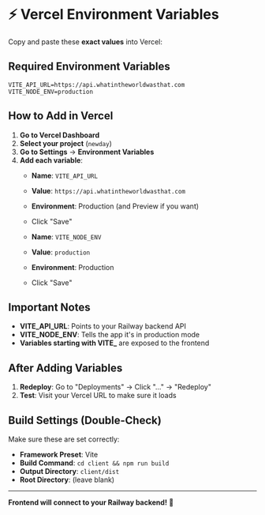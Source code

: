 # ⚡ Vercel Environment Variables

Copy and paste these **exact values** into Vercel:

## Required Environment Variables

```
VITE_API_URL=https://api.whatintheworldwasthat.com
VITE_NODE_ENV=production
```

## How to Add in Vercel

1. **Go to Vercel Dashboard**
2. **Select your project** (`newday`)
3. **Go to Settings** → **Environment Variables**
4. **Add each variable**:
   - **Name**: `VITE_API_URL`
   - **Value**: `https://api.whatintheworldwasthat.com`  
   - **Environment**: Production (and Preview if you want)
   - Click "Save"
   
   - **Name**: `VITE_NODE_ENV`
   - **Value**: `production`
   - **Environment**: Production
   - Click "Save"

## Important Notes

- **VITE_API_URL**: Points to your Railway backend API
- **VITE_NODE_ENV**: Tells the app it's in production mode
- **Variables starting with VITE_** are exposed to the frontend

## After Adding Variables

1. **Redeploy**: Go to "Deployments" → Click "..." → "Redeploy"
2. **Test**: Visit your Vercel URL to make sure it loads

## Build Settings (Double-Check)

Make sure these are set correctly:

- **Framework Preset**: Vite
- **Build Command**: `cd client && npm run build`
- **Output Directory**: `client/dist`
- **Root Directory**: (leave blank)

---

**Frontend will connect to your Railway backend!** 🚀